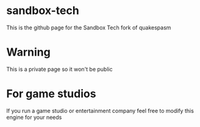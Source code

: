 # sandbox-tech
This is the github page for the Sandbox Tech fork of quakespasm

# Warning
This is a private page so it won't be public

# For game studios
If you run a game studio or entertainment company feel free to modify this engine for your needs  
